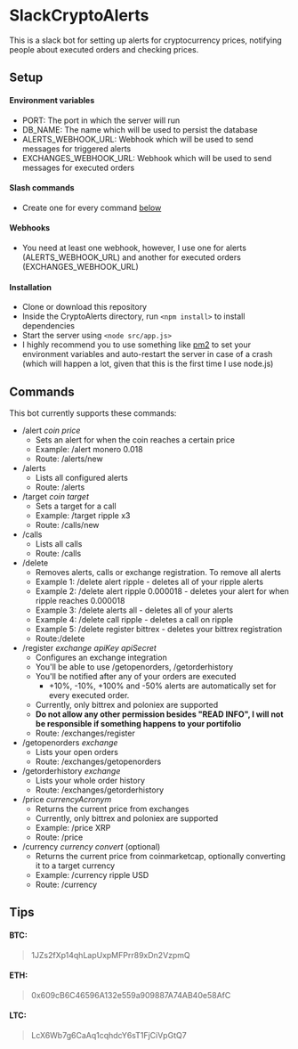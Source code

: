# SlackCryptoAlerts

This is a slack bot for setting up alerts for cryptocurrency prices, notifying people about executed orders and checking prices.

## Setup
#### Environment variables
* PORT: The port in which the server will run
* DB_NAME: The name which will be used to persist the database
* ALERTS_WEBHOOK_URL: Webhook which will be used to send messages for triggered alerts
* EXCHANGES_WEBHOOK_URL: Webhook which will be used to send messages for executed orders

#### Slash commands
* Create one for every command [below](#commands)

#### Webhooks
* You need at least one webhook, however, I use one for alerts (ALERTS_WEBHOOK_URL) and another for executed orders (EXCHANGES_WEBHOOK_URL)

#### Installation
* Clone or download this repository
* Inside the CryptoAlerts directory, run `<npm install>` to install dependencies
* Start the server using `<node src/app.js>`
* I highly recommend you to use something like [pm2](https://github.com/Unitech/pm2) to set your environment variables and auto-restart the server in case of a crash (which will happen a lot, given that this is the first time I use node.js)

## Commands
This bot currently supports these commands:
* /alert *coin* *price*
  * Sets an alert for when the coin reaches a certain price
  * Example: /alert monero 0.018
  * Route: /alerts/new
* /alerts
  * Lists all configured alerts
  * Route: /alerts
* /target *coin* *target*
  * Sets a target for a call
  * Example: /target ripple x3
  * Route: /calls/new
* /calls
  * Lists all calls
  * Route: /calls
* /delete
  * Removes alerts, calls or exchange registration. To remove all alerts
  * Example 1: /delete alert ripple - deletes all of your ripple alerts
  * Example 2: /delete alert ripple 0.000018 - deletes your alert for when ripple reaches 0.000018
  * Example 3: /delete alerts all - deletes all of your alerts
  * Example 4: /delete call ripple - deletes a call on ripple
  * Example 5: /delete register bittrex - deletes your bittrex registration
  * Route:/delete
* /register *exchange* *apiKey* *apiSecret*
  * Configures an exchange integration
  * You'll be able to use /getopenorders, /getorderhistory
  * You'll be notified after any of your orders are executed
    * +10%, -10%, +100% and -50% alerts are automatically set for every executed order.
  * Currently, only bittrex and poloniex are supported
  * **Do not allow any other permission besides "READ INFO", I will not be responsible if something happens to your portifolio**
  * Route: /exchanges/register
* /getopenorders *exchange*
  * Lists your open orders
  * Route: /exchanges/getopenorders
* /getorderhistory *exchange*
  * Lists your whole order history
  * Route: /exchanges/getorderhistory
* /price *currencyAcronym*
  * Returns the current price from exchanges
  * Currently, only bittrex and poloniex are supported
  * Example: /price XRP
  * Route: /price
* /currency *currency* *convert* (optional)
  * Returns the current price from coinmarketcap, optionally converting it to a target currency
  * Example: /currency ripple USD
  * Route: /currency

## Tips
  
#### BTC:
> 1JZs2fXp14qhLapUxpMFPrr89xDn2VzpmQ

#### ETH:
> 0x609cB6C46596A132e559a909887A74AB40e58AfC

#### LTC:
> LcX6Wb7g6CaAq1cqhdcY6sT1FjCiVpGtQ7
